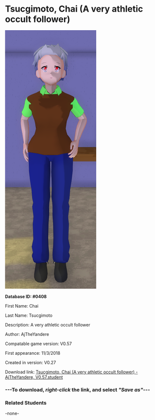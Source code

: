 # Tsucgimoto, Chai (A very athletic occult follower)

<img src="../../Files/Images/Tsucgimoto, Chai (A very athletic occult follower).png" title="Tsucgimoto, Chai (A very athletic occult follower) - AjTheYandere, V0.57">

**Database ID: #0408**

First Name: Chai

Last Name: Tsucgimoto

Description: A very athletic occult follower

Author: AjTheYandere

Compatable game version: V0.57

First appearance: 11/3/2018

Created in version: V0.27

Download link: <a href="https://raw.githubusercontent.com/Arbiter1223/Daigaku-Gurashi-Custom-Students/master/Files/Student%20Files/Tsucgimoto%2C%20Chai%20(A%20very%20athletic%20occult%20follower)%20-%20AjTheYandere%2C%20V0.57.student">Tsucgimoto, Chai (A very athletic occult follower) - AjTheYandere, V0.57.student</a>

### ---**To download, _right-click_ the link, and select _"Save as"_**---

### Related Students

-none-
